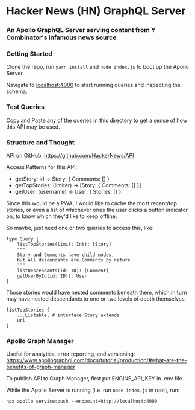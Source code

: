 # Hacker News (HN) GraphQL Server

### An Apollo GraphQL Server serving content from Y Combinator's infamous news source

### Getting Started

Clone the repo, run `yarn install` and `node index.js` to boot up the Apollo Server.

Navigate to [localhost:4000](http://localhost:4000) to start running queries and inspecting the schema.

### Test Queries

Copy and Paste any of the queries in [this directory](tests/testing.md) to get a sense of how this API may be used.

### Structure and Thought

API on GitHub: https://github.com/HackerNews/API

Access Patterns for this API:

- getStory: id -> Story: { Comments: [] }
- getTopStories: (limiter) -> [Story: { Comments: [] }]
- getUser: (username) -> User: { Stories: [] }

Since this would be a PWA, I would like to cache the most recent/top stories, or even a list of whichever ones
the user clicks a button indicator on, to know which they'd like to keep offline.

So maybe, just need one or two queries to access this, like:

```
type Query {
	listTopStories(limit: Int): [Story]
	"""
	Story and Comments have child nodes,
	but all descendants are Comments by nature
	"""
	listDescendants(id: ID): [Comment]
	getUserById(id: ID!): User
}
```

Those stories would have nested comments beneath them, which in turn may have nested descendants to one or two levels
of depth themselves.

```
listTopStories {
	...Listable, # interface Story extends
	url
}
```

### Apollo Graph Manager

Useful for analytics, error reporting, and versioning: https://www.apollographql.com/docs/tutorial/production/#what-are-the-benefits-of-graph-manager

To publish API to Graph Manager, first put ENGINE_API_KEY in .env file.

While the Apollo Server is running (i.e. run `node index.js` in root), run:

`npx apollo service:push --endpoint=http://localhost:4000`
